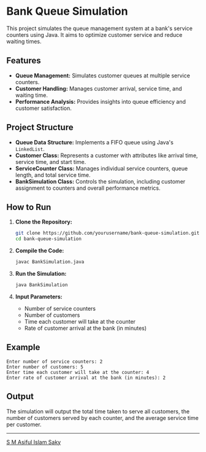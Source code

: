 
# Bank Queue Simulation

This project simulates the queue management system at a bank's service counters using Java. It aims to optimize customer service and reduce waiting times.

## Features

- **Queue Management:** Simulates customer queues at multiple service counters.
- **Customer Handling:** Manages customer arrival, service time, and waiting time.
- **Performance Analysis:** Provides insights into queue efficiency and customer satisfaction.

## Project Structure

- **Queue Data Structure:** Implements a FIFO queue using Java's `LinkedList`.
- **Customer Class:** Represents a customer with attributes like arrival time, service time, and start time.
- **ServiceCounter Class:** Manages individual service counters, queue length, and total service time.
- **BankSimulation Class:** Controls the simulation, including customer assignment to counters and overall performance metrics.

## How to Run

1. **Clone the Repository:**

    ```bash
    git clone https://github.com/yourusername/bank-queue-simulation.git
    cd bank-queue-simulation
    ```

2. **Compile the Code:**
   ```bash
   javac BankSimulation.java
   ```

3. **Run the Simulation:**
   ```bash
   java BankSimulation
   ```

4. **Input Parameters:**
   - Number of service counters
   - Number of customers
   - Time each customer will take at the counter
   - Rate of customer arrival at the bank (in minutes)

## Example

```plaintext
Enter number of service counters: 2
Enter number of customers: 5
Enter time each customer will take at the counter: 4
Enter rate of customer arrival at the bank (in minutes): 2
```

## Output

The simulation will output the total time taken to serve all customers, the number of customers served by each counter, and the average service time per customer.

<hr>
<a href="www.linkedin.com/in/saky-semicolon">S M Asiful Islam Saky</a>

